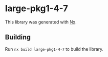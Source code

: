 # large-pkg1-4-7

This library was generated with [Nx](https://nx.dev).

## Building

Run `nx build large-pkg1-4-7` to build the library.

